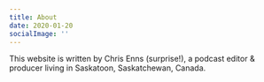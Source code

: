 ```yaml
---
title: About
date: 2020-01-20
socialImage: ''
---
```


This website is written by Chris Enns (surprise!), a podcast editor & producer living in Saskatoon, Saskatchewan, Canada.

